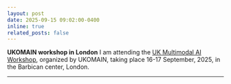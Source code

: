 ```yaml
---
layout: post
date: 2025-09-15 09:02:00-0400
inline: true
related_posts: false
---
```


**UKOMAIN workshop in London** I am attending the [UK Multimodal AI Workshop](https://multimodalai.github.io/multimodalai25/), organized by UKOMAIN, taking place 16-17 September, 2025, in the Barbican center, London. 

---

